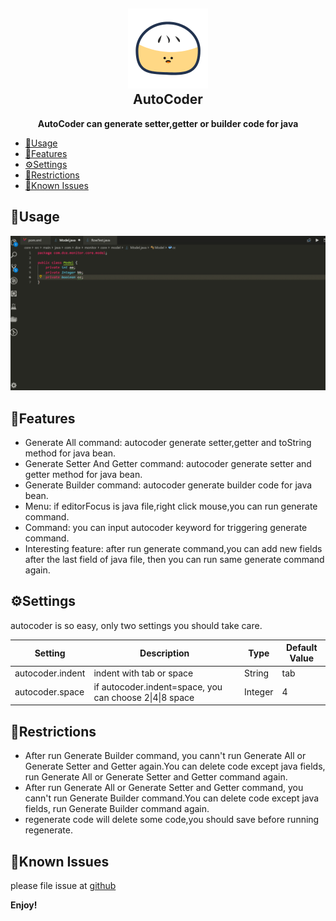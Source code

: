 <h2 align="center"><img src="https://raw.githubusercontent.com/simahao/autocoder/master/images/icon.png" height="128"><br>AutoCoder</h2>
<p align="center"><strong>AutoCoder can generate setter,getter or builder code for java</strong></p>

- [🌴Usage](#%F0%9F%8C%B4usage)
- [💮Features](#%F0%9F%92%AEfeatures)
- [⚙️Settings](#%E2%9A%99%EF%B8%8Fsettings)
- [🤣Restrictions](#%F0%9F%A4%A3restrictions)
- [🐛Known Issues](#%F0%9F%90%9Bknown-issues)


## 🌴Usage
![How to use](images/usages.gif)

## 💮Features
- Generate All command: autocoder generate setter,getter and toString method for java bean.
- Generate Setter And Getter command: autocoder generate setter and getter method for java bean.
- Generate Builder command: autocoder generate builder code for java bean.
- Menu: if editorFocus is java file,right click mouse,you can run generate command.
- Command: you can input autocoder keyword for triggering generate command.
- Interesting feature: after run generate command,you can add new fields after the last field of java file, then you can run same generate command again.

## ⚙️Settings
autocoder is so easy, only two settings you should take care.

| Setting          | Description                                             | Type    | Default Value |
| ---------------- | ------------------------------------------------------- | ------- | ------------- |
| autocoder.indent | indent with tab or space                                | String  | tab           |
| autocoder.space  | if autocoder.indent=space, you can choose 2\|4\|8 space | Integer | 4             |

## 🤣Restrictions
- After run Generate Builder command, you cann't run Generate All or Generate Setter and Getter again.You can delete code except java fields, run Generate All or Generate Setter and Getter command again.
- After run Generate All or Generate Setter and Getter command, you cann't run Generate Builder command.You can delete code except java fields, run Generate Builder command again. 
- regenerate code will delete some code,you should save before running regenerate.

## 🐛Known Issues
please file issue at [github](https://github.com/simahao/autocoder/issues)

**Enjoy!**
